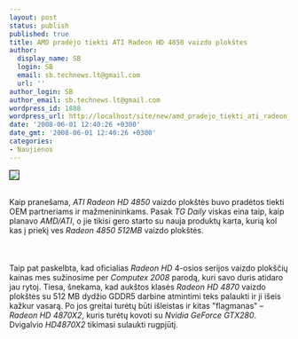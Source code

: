 ```yaml
---
layout: post
status: publish
published: true
title: AMD pradėjo tiekti ATI Radeon HD 4850 vaizdo plokštes
author:
  display_name: SB
  login: SB
  email: sb.technews.lt@gmail.com
  url: ''
author_login: SB
author_email: sb.technews.lt@gmail.com
wordpress_id: 1888
wordpress_url: http://localhost/site/new/amd_pradejo_tiekti_ati_radeon_hd_4850_vaizdo_plokstes/
date: '2008-06-01 12:40:26 +0300'
date_gmt: '2008-06-01 12:40:26 +0300'
categories:
- Naujienos
---
```

<div class="imgright"><img src="http://img501.imageshack.us/img501/4394/atilogo2af0.jpg" border="1"></div>
<p><br>Kaip pranešama, <i>ATI Radeon HD 4850</i> vaizdo plokštės buvo pradėtos tiekti OEM partneriams ir mažmenininkams. Pasak <i>TG Daily</i> viskas eina taip, kaip planavo <i>AMD/ATI</i>, o jie tikisi gero starto su nauja produktų karta, kurią kol kas į priekį ves <i>Radeon 4850 512MB</i> vaizdo plokštės.<br />
<br><br />
<br>Taip pat paskelbta, kad oficialias <i>Radeon HD</i> 4-osios serijos vaizdo plokščių kainas mes sužinosime per <i>Computex 2008</i> parodą, kuri savo duris atidaro jau rytoj. Tiesa, šnekama, kad aukštos klasės <i>Radeon HD 4870</i> vaizdo plokštės su 512 MB dydžio GDDR5 darbine atmintimi teks palaukti ir ji išeis kažkur vasarą. Po jos greitai turėtų būti išleistas ir kitas &quot;flagmanas&quot; – <i>Radeon HD 4870X2</i>, kuris turėtų kovoti su <i>Nvidia GeForce GTX280</i>. Dvigalvio <i>HD4870X2</i> tikimasi sulaukti rugpjūtį.<br />
<br></p>
